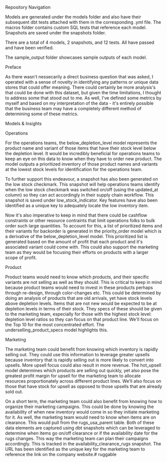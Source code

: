Repository Navigation 

Models are generated under the models folder and also have their subsequent dbt tests attached with them in the corresponding .yml file. The macros folder contains custom SQL tests that reference each model. Snapshots are saved under the snapshots folder.

There are a total of 4 models, 2 snapshots, and 12 tests. All have passed and have been verified.

The sample_output folder showcases sample outputs of each model.

Preface

As there wasn't nessecarily a direct business question that was asked, I operated with a sense of novelty in identifying any patterns or unique data stores that could offer meaning. There could certainly be more analysis's that could be done with this dataset, but given the time limitations, I thought to address some that stood out to me. As well, I've defined some metrics by myself and based on my interpretation of the data - it's entirely possible that the business team may have a completely different method of determining some of these metrics. 

Models & Insights

Operations

For the operations teams, the below_depletion_level model represents the product name and variant of those items that have their stock level below the depletion level. It would be incredibly beneficial for operations teams to keep an eye on this data to know when they have to order new product. The model outputs a prioritized inventory of those product names and variants at the lowest stock levels for identification for the operations team.

To further support this endeavour, a snapshot has also been generated on the low stock checkmark. This snapshot will help operations teams identify when the low stock checkmark was switched on/off (using the updated_at column) so they can act accordingly in their supply chain workflow. This snapshot is saved under low_stock_indicator. Key features have also been identified as a unique key to adequately locate the low inventory item.

Now it's also imperative to keep in mind that there could be cashflow constraints or other resource contraints that limit operations folks to bulk order such large quantities. To account for this, a list of prioritized items and their variants for backorder is generated in the priority_order model which is a derivative of the below_depletion_level model. This prioritized list is generated based on the amount of profit that each product and it's associated variant could come with. This could also support the marketing team as they would be focusing their efforts on products with a larger scope of profit.

Product 

Product teams would need to know which products, and their specific variants are not selling as well as they should. This is critical to keep in mind because product teams would need to invest in these products perhaps through re-design, through color-changes etc. This could be determined by doing an analysis of products that are old arrivals, yet have stock levels above depletion levels. Items that are not new would be expected to be at depletion levels in terms of their stock. They specs of these should be given to the marketing team, especially for those with the highest stock level: depletion level ratios so they can focus on that product line. We'll focus on the Top 10 for the most concentrated effort. The underselling_product_specs model highlights this.

Marketing 

The marketing team could benefit from knowing which inventory is rapidly selling out. They could use this information to leverage greater upsells because inventory that is rapidly selling out is more likely to convert into upsells. More upsell focus could also result in more revenue. The hot_upsell model determines which products are selling out quickly, yet also pose the greatest profit margin for upsell for the marketing team to allocate resources proportionately across different product lines. We'll also focus on those that have stock for upsell as opposed to those upsells that are already sold out.

On a short term, the marketing team could also benefit from knowing how to organize their marketing campaigns. This could be done by knowing the availability of when new inventory would come in so they initiate marketing for it. As well, the marketing team would need to know when items are on clearance. This would pull from the rugs_usa_parent table. Both of these data elements are captured using dbt snapshots which can be leveraged to determine when items go on/off clearance or if the availability date for the rugs changes. This way the marketing team can plan their campaigns accordingly. This is tracked in the availability_clearance_rugs snapshot. The URL has been identified as the unique key for the marketing team to reference the link on the company website.# ruggable
